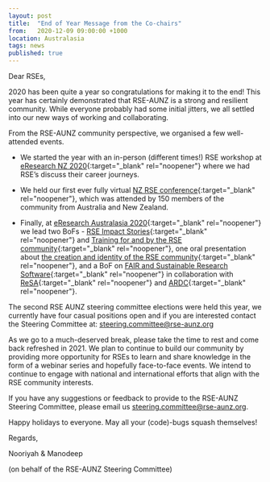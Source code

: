 ```yaml
---
layout: post
title:  "End of Year Message from the Co-chairs"
from:   2020-12-09 09:00:00 +1000    
location: Australasia       
tags: news                
published: true                     
---
```


Dear RSEs,
 
2020 has been quite a year so congratulations for making it to the end! This year has certainly demonstrated that RSE-AUNZ is a strong and resilient community. While everyone probably had some initial jitters, we all settled into our new ways of working and collaborating. 
 
From the RSE-AUNZ community perspective, we organised a few well-attended events. 
- We started the year with an in-person (different times!) RSE workshop at [eResearch NZ 2020](https://www.eresearchnz2020.org.nz/){:target="_blank" rel="noopener"} where we had RSE’s discuss their career journeys.
 
- We held our first ever fully virtual [NZ RSE conference](https://www.rseconference.nz/){:target="_blank" rel="noopener"}, which was attended by 150 members of the community from Australia and New Zealand. 

- Finally, at [eResearch Australasia 2020](https://conference.eresearch.edu.au/home/){:target="_blank" rel="noopener"} we lead two BoFs - [RSE Impact Stories](https://conference.eresearch.edu.au/2020/09/rse-impact-stories/){:target="_blank" rel="noopener"} and [Training for and by the RSE community](https://conference.eresearch.edu.au/2020/09/training-for-and-by-the-rse-community/){:target="_blank" rel="noopener"}, one oral presentation about [the creation and identity of the RSE community](https://conference.eresearch.edu.au/2020/09/research-software-engineers-creating-a-community-and-an-identity-within-complex-research-ecosystems/){:target="_blank" rel="noopener"}, and a BoF on [FAIR and Sustainable Research Software](https://conference.eresearch.edu.au/2020/09/best-practice-for-fair-and-sustainable-research-software/){:target="_blank" rel="noopener"} in collaboration with [ReSA](https://www.researchsoft.org/){:target="_blank" rel="noopener"} and [ARDC](https://ardc.edu.au/){:target="_blank" rel="noopener"}. 

The second RSE AUNZ steering committee elections were held this year, we currently have four casual positions open and if you are interested contact the Steering Committee at: [steering.committee@rse-aunz.org](mailto:steering.committee@rse-aunz.org) 

As we go to a much-deserved break, please take the time to rest and come back refreshed in 2021. We plan to continue to build our community by providing more opportunity for RSEs to learn and share knowledge in the form of a webinar series and hopefully face-to-face events. We intend to continue to engage with national and international efforts that align with the RSE community interests. 

If you have any suggestions or feedback to provide to the RSE-AUNZ Steering Committee, please email us [steering.committee@rse-aunz.org](mailto:steering.committee@rse-aunz.org). 

Happy holidays to everyone. May all your (code)-bugs squash themselves!

Regards,

Nooriyah & Manodeep 

(on behalf of the RSE-AUNZ Steering Committee)

